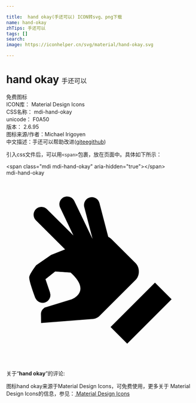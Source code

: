 ```yaml
---

title:  hand okay(手还可以) ICON转svg、png下载
name: hand-okay
zhTips: 手还可以
tags: []
search: 
image: https://iconhelper.cn/svg/material/hand-okay.svg

---
```


# hand okay  <small style="font-size: 60%;font-weight: 100">手还可以</small>


<div class="detail-page">
<p>
<span><span class="badge-success badge">免费图标</span> </span>
<br/>
<span>
ICON库：
<span class="badge-secondary badge">Material Design Icons</span> 
</span>
<br/>
<span>
CSS名称：
<span class="badge-secondary badge">mdi-hand-okay</span> 
</span>
<br/>
<span>
unicode：
<span class="badge-secondary badge">F0A50</span> 
<copy-btn content='F0A50' btn-title=""></copy-btn>
<copy-btn :content='String.fromCodePoint(parseInt("F0A50", 16))' btn-title="复制U"></copy-btn>
</span>
<br/>
<span>
版本：
<span class="badge-secondary badge">2.6.95</span> 
</span>
<br/>
<span>图标来源/作者：<span class="badge-light badge">Michael Irigoyen</span></span> 
<br/>
<span class="zh-detail">中文描述：<span class="badge-primary badge">手还可以</span><span class="help-link"><span>帮助改进</span>(<a href="https://gitee.com/liuwave/icon-helper/edit/master/json/material/hand-okay.json" target="_blank" rel="noopener noreferrer">gitee</a><a href="https://github.com/liuwave/icon-helper/edit/master/json/material/hand-okay.json" target="_blank" rel="noopener noreferrer">github</a></span>)</span><br/>
</p>
</div>
<div class="alert alert-dark">
  <i class="mdi mdi-hand-okay mdi-48px"></i>
  <i class="mdi mdi-hand-okay mdi-36px"></i>
  <i class="mdi mdi-hand-okay mdi-24px"></i>
  <i class="mdi mdi-hand-okay mdi-18px"></i>
</div>
<div>
  <p>引入css文件后，可以用<code>&lt;span&gt;</code>包裹，放在页面中。具体如下所示：    
  </p>
  <div class="alert alert-primary" style="font-size: 14px">
    &lt;span class="mdi mdi-hand-okay" aria-hidden="true"&gt;&lt;/span&gt;
    <copy-btn content='<span class="mdi mdi-hand-okay" aria-hidden="true"></span>'></copy-btn>
  </div>
  <div class="alert alert-secondary">
    <i class="mdi mdi-hand-okay"
    style="font-size: 24px"
    aria-hidden="true"></i> mdi-hand-okay
    <copy-btn content="mdi-hand-okay" btn-title="复制图标名称"></copy-btn>
  </div>
</div>
<div id="svg" class="svg-wrap">
<svg xmlns="http://www.w3.org/2000/svg" viewBox="0 0 24 24"><path d="M13.3,19.26L18.96,13.61L21.08,15.73L15.42,21.38L13.3,19.26M16.5,11.13L13.4,8.05C13.27,7.92 13.13,7.83 13,7.76L11.88,3.47C11.74,2.93 11.2,2.61 10.66,2.75C10.13,2.88 9.81,3.43 9.94,3.96L11,8.03V8.03L8.67,3.19C8.44,2.69 7.84,2.5 7.34,2.71C6.84,2.95 6.63,3.55 6.87,4.05L8.56,7.59L5.19,4.25C4.8,3.86 4.16,3.86 3.77,4.25C3.38,4.65 3.39,5.28 3.78,5.67L7.5,9.37L6.8,9.64L5.72,10.07L3.81,11.39C3.81,11.39 3,12.44 2.93,12.89C2.85,13.34 3.72,15.6 3.72,15.6H3.73C3.89,15.94 4.23,16.18 4.63,16.18A1,1 0 0,0 5.63,15.18C5.63,15.08 5.6,15 5.57,14.91L5.59,14.9L5,13.17L6.23,12.19C6.7,12.21 7.71,12.29 8.2,12.32C10.93,14.77 8.35,15.73 8.35,15.73L4.89,16.79L4.72,16.93C4.5,17.13 4.41,17.4 4.42,17.68L4.44,18.75L10.87,18.25C11.25,18.26 11.61,18.12 11.89,17.85L16.5,13.25C17.03,12.71 17.05,11.7 16.5,11.13Z" /></svg>
</div>
<detail full-name='mdi-hand-okay'></detail>
<div class="icon-detail__container">
<p>关于“<b>hand okay</b>”的评论:</p>
</div>
<Vssue title="关于“hand okay”的评论" />    
<div><p>图标hand okay来源于Material Design Icons，可免费使用，更多关于 Material Design Icons的信息，参见：<a target="_blank" href="https://iconhelper.cn/material.html"> Material Design Icons</a>
</p></div>
